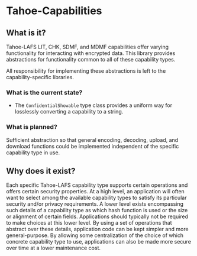 # Tahoe-Capabilities

## What is it?

Tahoe-LAFS LIT, CHK, SDMF, and MDMF capabilities offer varying functionality for interacting with encrypted data.
This library provides abstractions for functionality common to all of these capability types.

All responsibility for implementing these abstractions is left to the capability-specific libraries.

### What is the current state?

* The `ConfidentialShowable` type class provides a uniform way for losslessly converting a capability to a string.

### What is planned?

Sufficient abstraction so that general encoding, decoding, upload, and download functions could be implemented independent of the specific capability type in use.

## Why does it exist?

Each specific Tahoe-LAFS capability type supports certain operations and offers certain security properties.
At a high level,
an application will often want to select among the available capability types to satisfy its particular security and/or privacy requirements.
A lower level exists encompassing such details of a capability type as which hash function is used or the size or alignment of certain fields.
Applications should typically not be required to make choices at this lower level.
By using a set of operations that abstract over these details,
application code can be kept simpler and more general-purpose.
By allowing some centralization of the choice of which concrete capability type to use,
applications can also be made more secure over time at a lower maintenance cost.
